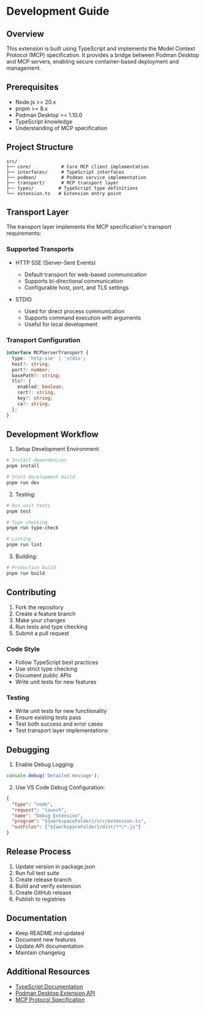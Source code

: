 # Development Guide

## Overview

This extension is built using TypeScript and implements the Model Context Protocol (MCP) specification. It provides a bridge between Podman Desktop and MCP servers, enabling secure container-based deployment and management.

## Prerequisites

- Node.js >= 20.x
- pnpm >= 8.x
- Podman Desktop >= 1.10.0
- TypeScript knowledge
- Understanding of MCP specification

## Project Structure

```
src/
├── core/           # Core MCP client implementation
├── interfaces/     # TypeScript interfaces
├── podman/         # Podman service implementation
├── transport/      # MCP transport layer
├── types/         # TypeScript type definitions
└── extension.ts   # Extension entry point
```

## Transport Layer

The transport layer implements the MCP specification's transport requirements:

### Supported Transports

- HTTP SSE (Server-Sent Events)
  - Default transport for web-based communication
  - Supports bi-directional communication
  - Configurable host, port, and TLS settings

- STDIO
  - Used for direct process communication
  - Supports command execution with arguments
  - Useful for local development

### Transport Configuration

```typescript
interface MCPServerTransport {
  type: 'http-sse' | 'stdio';
  host?: string;
  port?: number;
  basePath?: string;
  tls?: {
    enabled: boolean;
    cert?: string;
    key?: string;
    ca?: string;
  };
}
```

## Development Workflow

1. Setup Development Environment:
```bash
# Install dependencies
pnpm install

# Start development build
pnpm run dev
```

2. Testing:
```bash
# Run unit tests
pnpm test

# Type checking
pnpm run type-check

# Linting
pnpm run lint
```

3. Building:
```bash
# Production build
pnpm run build
```

## Contributing

1. Fork the repository
2. Create a feature branch
3. Make your changes
4. Run tests and type checking
5. Submit a pull request

### Code Style

- Follow TypeScript best practices
- Use strict type checking
- Document public APIs
- Write unit tests for new features

### Testing

- Write unit tests for new functionality
- Ensure existing tests pass
- Test both success and error cases
- Test transport layer implementations

## Debugging

1. Enable Debug Logging:
```typescript
console.debug('Detailed message');
```

2. Use VS Code Debug Configuration:
```json
{
  "type": "node",
  "request": "launch",
  "name": "Debug Extension",
  "program": "${workspaceFolder}/src/extension.ts",
  "outFiles": ["${workspaceFolder}/dist/**/*.js"]
}
```

## Release Process

1. Update version in package.json
2. Run full test suite
3. Create release branch
4. Build and verify extension
5. Create GitHub release
6. Publish to registries

## Documentation

- Keep README.md updated
- Document new features
- Update API documentation
- Maintain changelog

## Additional Resources

- [TypeScript Documentation](https://www.typescriptlang.org/docs/)
- [Podman Desktop Extension API](https://podman-desktop.io/docs/extensions/api)
- [MCP Protocol Specification](https://modelcontextprotocol.io/docs/) 